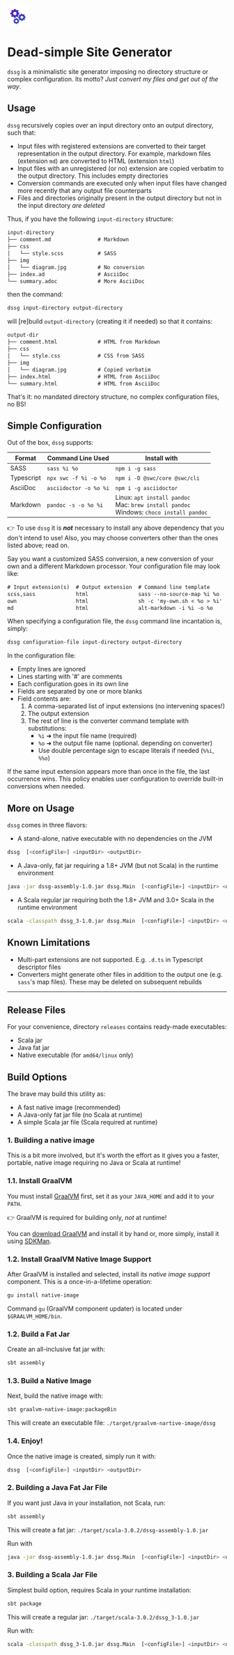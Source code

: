 ![dssg](src/test/resources/logo.png)

# Dead-simple Site Generator

`dssg` is a minimalistic site generator imposing no directory structure or complex configuration. Its motto? _Just
convert my files and get out of the way_.

## Usage

`dssg` recursively copies over an input directory onto an output directory, such that:

- Input files with registered extensions are converted to their target representation in the output directory. For
  example, markdown files  (extension `md`) are converted to HTML (extension `html`)
- Input files with an unregistered (or no) extension are copied verbatim to the output directory. This includes empty
  directories
- Conversion commands are executed only when input files have changed more recently that any output file counterparts
- Files and directories originally present in the output directory but not in the input directory _are deleted_

Thus, if you have the following `input-directory` structure:

```
input-directory
├── comment.md               # Markdown
├── css
│   └── style.scss           # SASS
├── img
│   └── diagram.jpg          # No conversion
├── index.ad                 # AsciiDoc
└── summary.adoc             # More AsciiDoc
```

then the command:

```bash
dssg input-directory output-directory
```

will [re]build `output-directory` (creating it if needed) so that it contains:

```
output-dir
├── comment.html             # HTML from Markdown
├── css
│   └── style.css            # CSS from SASS
├── img
│   └── diagram.jpg          # Copied verbatim
├── index.html               # HTML from AsciiDoc
└── summary.html             # HTML from AsciiDoc
```

That's it: no mandated directory structure, no complex configuration files, no BS!

## Simple Configuration

Out of the box, `dssg` supports:

| Format | Command Line Used | Install with |
| ------ | ----------------- | ------------ |
| SASS   | `sass %i %o`  | `npm i -g sass` |
| Typescript | `npx swc -f %i -o %o` | `npm i -D @swc/core @swc/cli` |
| AsciiDoc | `asciidoctor -o %o %i` | `npm i -g asciidoctor` |
| Markdown | `pandoc -s -o %o %i` | Linux:&#9;&#9;&#9;`apt install pandoc` <br>Mac:&#9;&#9;&#9;`brew install pandoc` <br>Windows:&#9;`choco install pandoc` |

👉 To use `dssg` it is _**not**_ necessary to install any above dependency that you don't intend to use! Also, you may
choose converters other than the ones listed above; read on.

Say you want a customized SASS conversion, a new conversion of your own and a different Markdown processor. Your
configuration file may look like:

```
# Input extension(s)  # Output extension  # Command line template
scss,sass             html                sass --no-source-map %i %o
own                   html                sh -c 'my-own.sh < %o > %i'
md                    html                alt-markdown -i %i -o %o
```

When specifying a configuration file, the `dssg` command line incantation is, simply:

```bash
dssg configuration-file input-directory output-directory
```

In the configuration file:

- Empty lines are ignored
- Lines starting with '#' are comments
- Each configuration goes in its own line
- Fields are separated by one or more blanks
- Field contents are:
    1. A comma-separated list of input extensions (no intervening spaces!)
    2. The output extension
    3. The rest of line is the converter command template with substitutions:
        - `%i` ➜ the input file name (required)
        - `%o` ➜ the output file name (optional. depending on converter)
        - Use double percentage sign to escape literals if needed (`%%i`, `%%o`)

If the same input extension appears more than once in the file, the last occurrence wins. This policy enables user
configuration to override built-in conversions when needed.

## More on Usage

`dssg` comes in three flavors:

- A stand-alone, native executable with no dependencies on the JVM

```bash
dssg  [<configFile>] <inputDir> <outputDir>
```

- A Java-only, fat jar requiring a 1.8+ JVM  (but not Scala) in the runtime environment

```bash
java -jar dssg-assembly-1.0.jar dssg.Main  [<configFile>] <inputDir> <outputDir>
```

- A Scala regular jar requiring both the 1.8+ JVM and 3.0+ Scala in the runtime environment

```bash
scala -classpath dssg_3-1.0.jar dssg.Main  [<configFile>] <inputDir> <outputDir>
```

## Known Limitations

- Multi-part extensions are not supported. E.g. `.d.ts` in Typescript descriptor files
- Converters might generate other files in addition to the output one (e.g. `sass`'s map files). These may be deleted on
  subsequent rebuilds

___

## Release Files

For your convenience, directory `releases` contains ready-made executables:

- Scala jar
- Java fat jar
- Native executable (for `amd64/linux` only)

## Build Options

The brave may build this utility as:

- A fast native image (recommended)
- A Java-only fat jar file (no Scala at runtime)
- A simple Scala jar file (Scala required at runtime)

### 1. Building a native image

This is a bit more involved, but it's worth the effort as it gives you a faster, portable, native image requiring no
Java or Scala at runtime!

### 1.1. Install GraalVM

You must install [GraalVM](https://www.graalvm.org) first, set it as your `JAVA_HOME` and add it to your `PATH`.

👉 GraalVM is required for building only, _not_ at runtime!

You can [download GraalVM](https://www.graalvm.org/downloads/) and install it by hand or, more simply, install it using
[SDKMan](https://sdkman.io).

### 1.2. Install GraalVM Native Image Support

After GraalVM is installed and selected, install its _native image support_ component. This is a once-in-a-lifetime
operation:

```bash
gu install native-image
```

Command `gu` (GraalVM component updater) is located under `$GRAALVM_HOME/bin`.

### 1.2. Build a Fat Jar

Create an all-inclusive fat jar with:

```bash
sbt assembly
```

### 1.3. Build a Native Image

Next, build the native image with:

```bash
sbt graalvm-native-image:packageBin
```

This will create an executable file: `./target/graalvm-nartive-image/dssg`

### 1.4. Enjoy!

Once the native image is created, simply run it with:

```bash
dssg  [<configFile>] <inputDir> <outputDir>
```

### 2. Building a Java Fat Jar File

If you want just Java in your installation, not Scala, run:

```bash
sbt assembly
```

This will create a fat jar: `./target/scala-3.0.2/dssg-assembly-1.0.jar`

Run with

```bash
java -jar dssg-assembly-1.0.jar dssg.Main  [<configFile>] <inputDir> <outputDir>
```

### 3. Building a Scala Jar File

Simplest build option, requires Scala in your runtime installation:

```bash
sbt package
```

This will create a regular jar: `./target/scala-3.0.2/dssg_3-1.0.jar`

Run with:

```bash
scala -classpath dssg_3-1.0.jar dssg.Main  [<configFile>] <inputDir> <outputDir>
```
